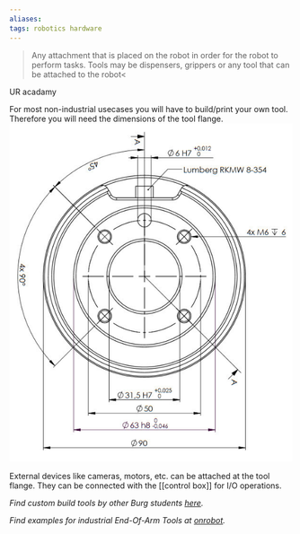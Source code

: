 ```yaml
---
aliases: 
tags: robotics hardware
---
```


>Any attachment that is placed on the robot in order for the robot to perform tasks. Tools may be dispensers, grippers or any tool that can be attached to the robot<

UR acadamy

For most non-industrial usecases you will have to build/print your own tool. Therefore you will need the dimensions of the tool flange.
![Tool Flange](/assets/media/tool_flange_dimensions.jpg) 

External  devices like cameras, motors, etc. can be attached at the tool flange. They can be connected with the [[control box]] for I/O operations.

*Find custom build tools by other Burg students [here](List%20of%20Custom%20Built%20Tools.md).*

*Find examples for industrial *End-Of-Arm Tools* at [onrobot](https://onrobot.com/en).*
